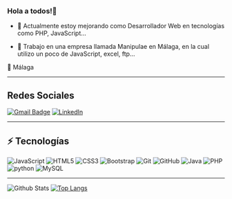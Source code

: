 ### Hola a todos!👋

- 🌱 Actualmente estoy mejorando como Desarrollador Web en tecnologías como PHP, JavaScript... 

- 🤖 Trabajo en una empresa llamada Manipulae en Málaga, en la cual utilizo un poco de JavaScript, excel, ftp...

<p> 
📌  Málaga
</p>

<hr>

## Redes Sociales


[![Gmail Badge](https://img.shields.io/badge/Gmail-D14836?style=for-the-badge&logo=gmail&logoColor=white)](mailto:josmacgar11@gmail.com)
 [![LinkedIn](https://img.shields.io/badge/LinkedIn-0077B5?style=for-the-badge&logo=linkedin&logoColor=white)](https://www.linkedin.com/in/jose-antonio-macho-garcia)


<hr>

## ⚡ Tecnologías

![JavaScript](https://img.shields.io/badge/-JavaScript-black?style=flat-square&logo=javascript)
![HTML5](https://img.shields.io/badge/-HTML5-E34F26?style=flat-square&logo=html5&logoColor=white)
![CSS3](https://img.shields.io/badge/-CSS3-1572B6?style=flat-square&logo=css3)
![Bootstrap](https://img.shields.io/badge/-Bootstrap-563D7C?style=flat-square&logo=bootstrap)
![Git](https://img.shields.io/badge/-Git-black?style=flat-square&logo=git)
![GitHub](https://img.shields.io/badge/-GitHub-181717?style=flat-square&logo=github)
![Java](https://img.shields.io/badge/Java-ED8B00?style=flat-the-badge&logo=java&logoColor=white)
![PHP](https://img.shields.io/badge/PHP-777BB4?style=flat-the-badge&logo=php&logoColor=white)
![python](https://img.shields.io/badge/Python-3776AB?style=flat-the-badge&logo=python&logoColor=white)
![MySQL](https://img.shields.io/badge/mysql-4479A1.svg?style=flat-the-badge&logo=mysql&logoColor=white)

<hr>

![Github Stats](https://github-readme-stats.vercel.app/api?username=Josmacgar&count_private=true&show_icons=true)
[![Top Langs](https://github-readme-stats.vercel.app/api/top-langs/?username=Josmacgar&layout=compact)](https://github.com/Josmacgar/github-readme-stats)





